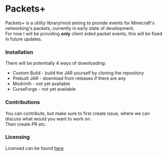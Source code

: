 # Packets+
Packets+ is a utility library/mod aiming to provide events
for Minecraft's networking's packets, currently in early
state of development.  
For now I will be providing **only** client sided packet events, 
this will be fixed in future updates.  

### Installation  
There will be potentially 4 ways of downloading:  
- Custom Build - build the JAR yourself by cloning the repository  
- Prebuilt JAR - download from releases if there are any
- Modrinth - not yet available
- CurseForge - not yet available

### Contributions
You can contribute, but make sure to first create issue, 
where we can discuss what would you want to work on.  
Then create PR etc.  

### Licensing  
Licensed can be found [here](LICENSE)
